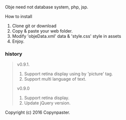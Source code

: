 Obje need not database system, php, jsp.

How to install

1. Clone git or download
2. Copy & paste your web folder.
3. Modify 'objeData.xml' data & 'style.css' style in assets
4. Enjoy.


### history

> v0.9.1.
>
> 1. Support retina display using by 'picture' tag.
> 2. Support multi language of text.
> 
> v0.9.0
>
> 1. Support retina display.
> 2. Update jQuery version.

Copyright (c) 2016 Copynpaster.
